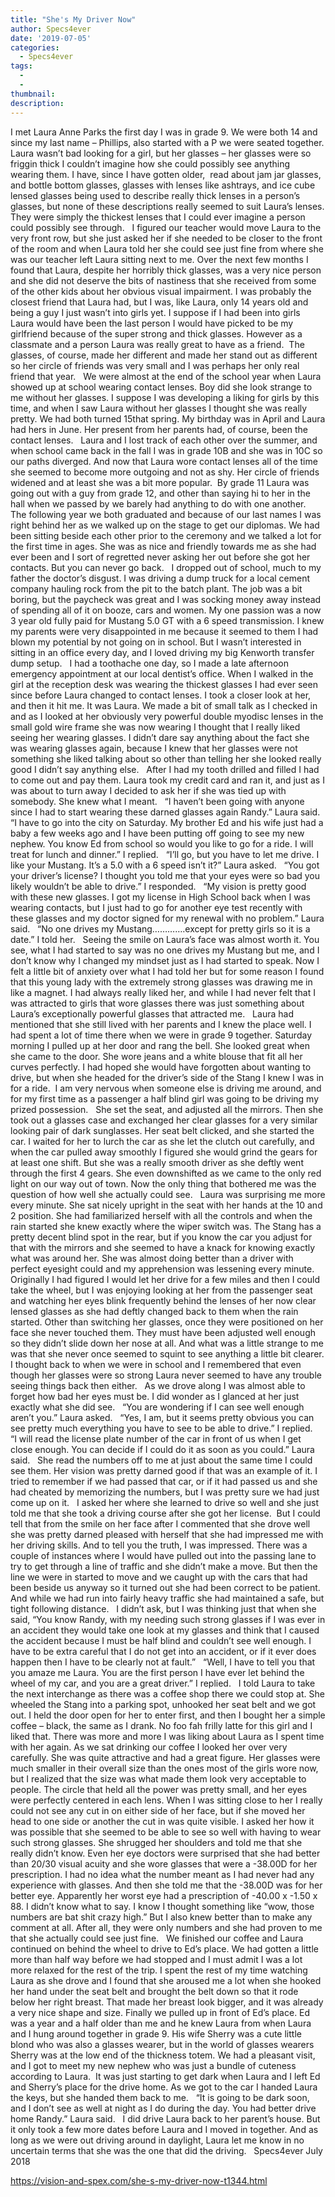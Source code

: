 ```yaml
---
title: "She's My Driver Now"
author: Specs4ever
date: '2019-07-05'
categories:
  - Specs4ever
tags:
  - 
  - 
thumbnail: 
description: 
---
```


I met Laura Anne Parks the first day I was in grade 9. We were both 14 and since my last name – Phillips, also started with a P we were seated together. Laura wasn’t bad looking for a girl, but her glasses – her glasses were so friggin thick I couldn’t imagine how she could possibly see anything wearing them. I have, since I have gotten older,  read about jam jar glasses, and bottle bottom glasses, glasses with lenses like ashtrays, and ice cube lensed glasses being used to describe really thick lenses in a person’s glasses, but none of these descriptions really seemed to suit Laura’s lenses. They were simply the thickest lenses that I could ever imagine a person could possibly see through.
 
I figured our teacher would move Laura to the very front row, but she just asked her if she needed to be closer to the front of the room and when Laura told her she could see just fine from where she was our teacher left Laura sitting next to me. Over the next few months I found that Laura, despite her horribly thick glasses, was a very nice person and she did not deserve the bits of nastiness that she received from some of the other kids about her obvious visual impairment. I was probably the closest friend that Laura had, but I was, like Laura, only 14 years old and being a guy I just wasn’t into girls yet. I suppose if I had been into girls Laura would have been the last person I would have picked to be my girlfriend because of the super strong and thick glasses. However as a classmate and a person Laura was really great to have as a friend.  The glasses, of course, made her different and made her stand out as different so her circle of friends was very small and I was perhaps her only real friend that year.
 
We were almost at the end of the school year when Laura showed up at school wearing contact lenses. Boy did she look strange to me without her glasses. I suppose I was developing a liking for girls by this time, and when I saw Laura without her glasses I thought she was really pretty. We had both turned 15that spring. My birthday was in April and Laura had hers in June. Her present from her parents had, of course, been the contact lenses.
 
Laura and I lost track of each other over the summer, and when school came back in the fall I was in grade 10B and she was in 10C so our paths diverged. And now that Laura wore contact lenses all of the time she seemed to become more outgoing and not as shy. Her circle of friends widened and at least she was a bit more popular.  By grade 11 Laura was going out with a guy from grade 12, and other than saying hi to her in the hall when we passed by we barely had anything to do with one another.
 
The following year we both graduated and because of our last names I was right behind her as we walked up on the stage to get our diplomas. We had been sitting beside each other prior to the ceremony and we talked a lot for the first time in ages. She was as nice and friendly towards me as she had ever been and I sort of regretted never asking her out before she got her contacts. But you can never go back.
 
I dropped out of school, much to my father the doctor’s disgust. I was driving a dump truck for a local cement company hauling rock from the pit to the batch plant. The job was a bit boring, but the paycheck was great and I was socking money away instead of spending all of it on booze, cars and women. My one passion was a now 3 year old fully paid for Mustang 5.0 GT with a 6 speed transmission. I knew my parents were very disappointed in me because it seemed to them I had blown my potential by not going on in school. But I wasn’t interested in sitting in an office every day, and I loved driving my big Kenworth transfer dump setup.
 
I had a toothache one day, so I made a late afternoon emergency appointment at our local dentist’s office. When I walked in the girl at the reception desk was wearing the thickest glasses I had ever seen since before Laura changed to contact lenses. I took a closer look at her, and then it hit me. It was Laura. We made a bit of small talk as I checked in and as I looked at her obviously very powerful double myodisc lenses in the small gold wire frame she was now wearing I thought that I really liked seeing her wearing glasses. I didn’t dare say anything about the fact she was wearing glasses again, because I knew that her glasses were not something she liked talking about so other than telling her she looked really good I didn’t say anything else.
 
After I had my tooth drilled and filled I had to come out and pay them. Laura took my credit card and ran it, and just as I was about to turn away I decided to ask her if she was tied up with somebody. She knew what I meant.
 
“I haven’t been going with anyone since I had to start wearing these darned glasses again Randy.” Laura said.
 
“I have to go into the city on Saturday. My brother Ed and his wife just had a baby a few weeks ago and I have been putting off going to see my new nephew. You know Ed from school so would you like to go for a ride. I will treat for lunch and dinner.” I replied.
 
“I’ll go, but you have to let me drive. I like your Mustang. It’s a 5.0 with a 6 speed isn’t it?” Laura asked.
 
“You got your driver’s license? I thought you told me that your eyes were so bad you likely wouldn’t be able to drive.” I responded.
 
“My vision is pretty good with these new glasses. I got my license in High School back when I was wearing contacts, but I just had to go for another eye test recently with these glasses and my doctor signed for my renewal with no problem.” Laura said.
 
“No one drives my Mustang………….except for pretty girls so it is a date.” I told her.
 
Seeing the smile on Laura’s face was almost worth it. You see, what I had started to say was no one drives my Mustang but me, and I don’t know why I changed my mindset just as I had started to speak. Now I felt a little bit of anxiety over what I had told her but for some reason I found that this young lady with the extremely strong glasses was drawing me in like a magnet. I had always really liked her, and while I had never felt that I was attracted to girls that wore glasses there was just something about Laura’s exceptionally powerful glasses that attracted me.
 
Laura had mentioned that she still lived with her parents and I knew the place well. I had spent a lot of time there when we were in grade 9 together. Saturday morning I pulled up at her door and rang the bell. She looked great when she came to the door. She wore jeans and a white blouse that fit all her curves perfectly. I had hoped she would have forgotten about wanting to drive, but when she headed for the driver’s side of the Stang I knew I was in for a ride.  I am very nervous when someone else is driving me around, and for my first time as a passenger a half blind girl was going to be driving my prized possession.
 
She set the seat, and adjusted all the mirrors. Then she took out a glasses case and exchanged her clear glasses for a very similar looking pair of dark sunglasses. Her seat belt clicked, and she started the car. I waited for her to lurch the car as she let the clutch out carefully, and when the car pulled away smoothly I figured she would grind the gears for at least one shift. But she was a really smooth driver as she deftly went through the first 4 gears. She even downshifted as we came to the only red light on our way out of town. Now the only thing that bothered me was the question of how well she actually could see.
 
Laura was surprising me more every minute. She sat nicely upright in the seat with her hands at the 10 and 2 position. She had familiarized herself with all the controls and when the rain started she knew exactly where the wiper switch was. The Stang has a pretty decent blind spot in the rear, but if you know the car you adjust for that with the mirrors and she seemed to have a knack for knowing exactly what was around her. She was almost doing better than a driver with perfect eyesight could and my apprehension was lessening every minute. Originally I had figured I would let her drive for a few miles and then I could take the wheel, but I was enjoying looking at her from the passenger seat and watching her eyes blink frequently behind the lenses of her now clear lensed glasses as she had deftly changed back to them when the rain started. Other than switching her glasses, once they were positioned on her face she never touched them. They must have been adjusted well enough so they didn’t slide down her nose at all. And what was a little strange to me was that she never once seemed to squint to see anything a little bit clearer. I thought back to when we were in school and I remembered that even though her glasses were so strong Laura never seemed to have any trouble seeing things back then either.
 
As we drove along I was almost able to forget how bad her eyes must be. I did wonder as I glanced at her just exactly what she did see.
 
“You are wondering if I can see well enough aren’t you.” Laura asked.
 
“Yes, I am, but it seems pretty obvious you can see pretty much everything you have to see to be able to drive.” I replied.
 
“I will read the license plate number of the car in front of us when I get close enough. You can decide if I could do it as soon as you could.” Laura said.
 
She read the numbers off to me at just about the same time I could see them. Her vision was pretty darned good if that was an example of it. I tried to remember if we had passed that car, or if it had passed us and she had cheated by memorizing the numbers, but I was pretty sure we had just come up on it.
 
I asked her where she learned to drive so well and she just told me that she took a driving course after she got her license.  But I could tell that from the smile on her face after I commented that she drove well she was pretty darned pleased with herself that she had impressed me with her driving skills. And to tell you the truth, I was impressed. There was a couple of instances where I would have pulled out into the passing lane to try to get through a line of traffic and she didn’t make a move. But then the line we were in started to move and we caught up with the cars that had been beside us anyway so it turned out she had been correct to be patient. And while we had run into fairly heavy traffic she had maintained a safe, but tight following distance.
 
I didn’t ask, but I was thinking just that when she said, “You know Randy, with my needing such strong glasses if I was ever in an accident they would take one look at my glasses and think that I caused the accident because I must be half blind and couldn’t see well enough. I have to be extra careful that I do not get into an accident, or if it ever does happen then I have to be clearly not at fault.”
 
“Well, I have to tell you that you amaze me Laura. You are the first person I have ever let behind the wheel of my car, and you are a great driver.” I replied.
 
I told Laura to take the next interchange as there was a coffee shop there we could stop at. She wheeled the Stang into a parking spot, unhooked her seat belt and we got out. I held the door open for her to enter first, and then I bought her a simple coffee – black, the same as I drank. No foo fah frilly latte for this girl and I liked that. There was more and more I was liking about Laura as I spent time with her again. As we sat drinking our coffee I looked her over very carefully. She was quite attractive and had a great figure. Her glasses were much smaller in their overall size than the ones most of the girls wore now, but I realized that the size was what made them look very acceptable to people. The circle that held all the power was pretty small, and her eyes were perfectly centered in each lens. When I was sitting close to her I really could not see any cut in on either side of her face, but if she moved her head to one side or another the cut in was quite visible. I asked her how it was possible that she seemed to be able to see so well with having to wear such strong glasses. She shrugged her shoulders and told me that she really didn’t know. Even her eye doctors were surprised that she had better than 20/30 visual acuity and she wore glasses that were a -38.00D for her prescription. I had no idea what the number meant as I had never had any experience with glasses. And then she told me that the -38.00D was for her better eye. Apparently her worst eye had a prescription of -40.00 x -1.50 x 88. I didn’t know what to say. I know I thought something like “wow, those numbers are bat shit crazy high.” But I also knew better than to make any comment at all. After all, they were only numbers and she had proven to me that she actually could see just fine. 
 
We finished our coffee and Laura continued on behind the wheel to drive to Ed’s place. We had gotten a little more than half way before we had stopped and I must admit I was a lot more relaxed for the rest of the trip. I spent the rest of my time watching Laura as she drove and I found that she aroused me a lot when she hooked her hand under the seat belt and brought the belt down so that it rode below her right breast. That made her breast look bigger, and it was already a very nice shape and size. Finally we pulled up in front of Ed’s place. Ed was a year and a half older than me and he knew Laura from when Laura and I hung around together in grade 9. His wife Sherry was a cute little blond who was also a glasses wearer, but in the world of glasses wearers Sherry was at the low end of the thickness totem. We had a pleasant visit, and I got to meet my new nephew who was just a bundle of cuteness according to Laura.  It was just starting to get dark when Laura and I left Ed and Sherry’s place for the drive home. As we got to the car I handed Laura the keys, but she handed them back to me.
 
“It is going to be dark soon, and I don’t see as well at night as I do during the day. You had better drive home Randy.” Laura said.
 
I did drive Laura back to her parent’s house. But it only took a few more dates before Laura and I moved in together. And as long as we were out driving around in daylight, Laura let me know in no uncertain terms that she was the one that did the driving. 
 
Specs4ever
July 2018

https://vision-and-spex.com/she-s-my-driver-now-t1344.html
